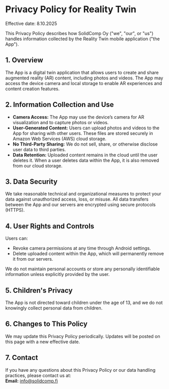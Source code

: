 # Privacy Policy for Reality Twin

Effective date: 8.10.2025

This Privacy Policy describes how SolidComp Oy ("we", "our", or "us") handles information collected by the Reality Twin mobile application ("the App").

## 1. Overview

The App is a digital twin application that allows users to create and share augmented reality (AR) content, including photos and videos. The App may access the device camera and local storage to enable AR experiences and content creation features.

## 2. Information Collection and Use

- **Camera Access:** The App may use the device’s camera for AR visualization and to capture photos or videos.  
- **User-Generated Content:** Users can upload photos and videos to the App for sharing with other users. These files are stored securely in Amazon Web Services (AWS) cloud storage.  
- **No Third-Party Sharing:** We do not sell, share, or otherwise disclose user data to third parties.  
- **Data Retention:** Uploaded content remains in the cloud until the user deletes it. When a user deletes data within the App, it is also removed from our cloud storage.

## 3. Data Security

We take reasonable technical and organizational measures to protect your data against unauthorized access, loss, or misuse. All data transfers between the App and our servers are encrypted using secure protocols (HTTPS).

## 4. User Rights and Controls

Users can:
- Revoke camera permissions at any time through Android settings.  
- Delete uploaded content within the App, which will permanently remove it from our servers.  

We do not maintain personal accounts or store any personally identifiable information unless explicitly provided by the user.

## 5. Children's Privacy

The App is not directed toward children under the age of 13, and we do not knowingly collect personal data from children.

## 6. Changes to This Policy

We may update this Privacy Policy periodically. Updates will be posted on this page with a new effective date.

## 7. Contact

If you have any questions about this Privacy Policy or our data handling practices, please contact us at:  
**Email:** info@solidcomp.fi

